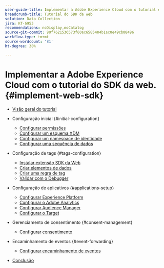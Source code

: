 ```yaml
---
user-guide-title: Implementar a Adobe Experience Cloud com o tutorial do SDK da web
breadcrumb-title: Tutorial do SDK da web
solution: Data Collection
jira: KT-6953
recommendations: noDisplay,noCatalog
source-git-commit: 90f7621536573f60ac6585404b1ac0e49cb08496
workflow-type: tm+mt
source-wordcount: '81'
ht-degree: 38%

---
```



# Implementar a Adobe Experience Cloud com o tutorial do SDK da web. {#implement-web-sdk}

+ [Visão geral do tutorial](overview.md)
+ Configuração inicial {#initial-configuration}
   + [Configurar permissões](configure-permissions.md)
   + [Configurar um esquema XDM](configure-schemas.md)
   + [Configurar um namespace de identidade](configure-identities.md)
   + [Configurar uma sequência de dados](configure-datastream.md)

+ Configuração de tags {#tags-configuration}
   + [Instalar extensão SDK da Web](install-web-sdk.md)
   + [Criar elementos de dados](create-data-elements.md)
   + [Criar uma regra de tag](create-tag-rule.md)
   + [Validar com o Debugger](validate-with-debugger.md)

+ Configuração de aplicativos {#applications-setup}
   + [Configurar Experience Platform](setup-experience-platform.md)
   + [Configurar o Adobe Analytics](setup-analytics.md)
   + [Configurar Audience Manager](setup-audience-manager.md)
   + [Configurar o Target](setup-target.md)

+ Gerenciamento de consentimento {#consent-management}
   + [Configurar consentimento](setup-consent.md)

+ Encaminhamento de eventos {#event-forwarding}
   + [Configurar encaminhamento de eventos](setup-event-forwarding.md)

+ [Conclusão](conclusion.md)

